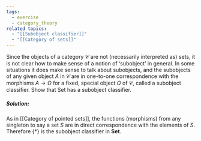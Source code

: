 ```yaml
---
tags:
  - exercise
  - category_theory
related topics:
  - "[[Subobject classifier]]"
  - "[[Category of sets]]"
---
```

Since the objects of a category $\mathcal{C}$ are not (necessarily interpreted as) sets, it is not clear how to make sense of a notion of ‘subobject’ in general. In some situations it does make sense to talk about subobjects, and the subobjects of any given object $A$ in $\mathcal{C}$ are in one-to-one correspondence with the morphisms $A \to \Omega$ for a fixed, special object $\Omega$ of $\mathcal{C}$, called a subobject classifier. Show that Set has a subobject classifier.
##### Solution:
As in [[Category of pointed sets]], the functions (morphisms) from any singleton to say a set $S$ are in direct correspondence with the elements of $S$. Therefore $\{*\}$ is the subobject classifier in $\mathbf{Set}$.